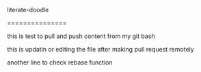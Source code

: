 literate-doodle

===============


this is test to pull and push content from my git bash 


this is updatin or editing the file after making pull request remotely 


another line to check rebase function 
